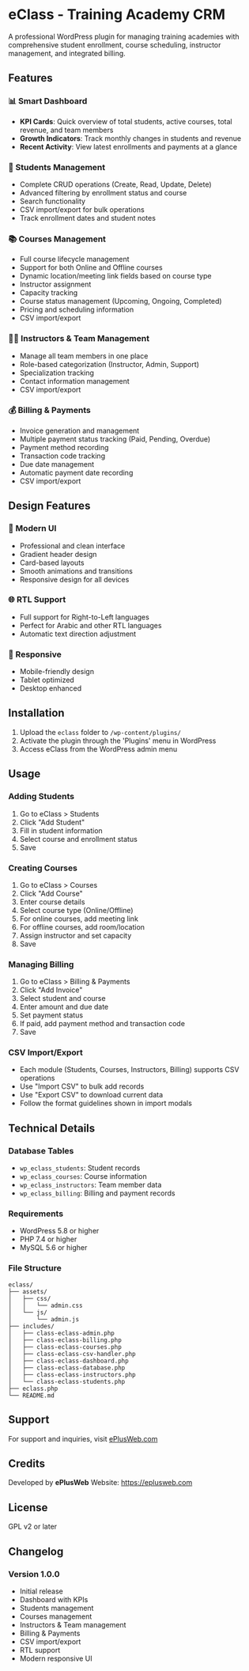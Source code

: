 # eClass - Training Academy CRM

A professional WordPress plugin for managing training academies with comprehensive student enrollment, course scheduling, instructor management, and integrated billing.

## Features

### 📊 Smart Dashboard
- **KPI Cards**: Quick overview of total students, active courses, total revenue, and team members
- **Growth Indicators**: Track monthly changes in students and revenue
- **Recent Activity**: View latest enrollments and payments at a glance

### 👥 Students Management
- Complete CRUD operations (Create, Read, Update, Delete)
- Advanced filtering by enrollment status and course
- Search functionality
- CSV import/export for bulk operations
- Track enrollment dates and student notes

### 📚 Courses Management
- Full course lifecycle management
- Support for both Online and Offline courses
- Dynamic location/meeting link fields based on course type
- Instructor assignment
- Capacity tracking
- Course status management (Upcoming, Ongoing, Completed)
- Pricing and scheduling information
- CSV import/export

### 👨‍🏫 Instructors & Team Management
- Manage all team members in one place
- Role-based categorization (Instructor, Admin, Support)
- Specialization tracking
- Contact information management
- CSV import/export

### 💰 Billing & Payments
- Invoice generation and management
- Multiple payment status tracking (Paid, Pending, Overdue)
- Payment method recording
- Transaction code tracking
- Due date management
- Automatic payment date recording
- CSV import/export

## Design Features

### 🎨 Modern UI
- Professional and clean interface
- Gradient header design
- Card-based layouts
- Smooth animations and transitions
- Responsive design for all devices

### 🌐 RTL Support
- Full support for Right-to-Left languages
- Perfect for Arabic and other RTL languages
- Automatic text direction adjustment

### 📱 Responsive
- Mobile-friendly design
- Tablet optimized
- Desktop enhanced

## Installation

1. Upload the `eclass` folder to `/wp-content/plugins/`
2. Activate the plugin through the 'Plugins' menu in WordPress
3. Access eClass from the WordPress admin menu

## Usage

### Adding Students
1. Go to eClass > Students
2. Click "Add Student"
3. Fill in student information
4. Select course and enrollment status
5. Save

### Creating Courses
1. Go to eClass > Courses
2. Click "Add Course"
3. Enter course details
4. Select course type (Online/Offline)
5. For online courses, add meeting link
6. For offline courses, add room/location
7. Assign instructor and set capacity
8. Save

### Managing Billing
1. Go to eClass > Billing & Payments
2. Click "Add Invoice"
3. Select student and course
4. Enter amount and due date
5. Set payment status
6. If paid, add payment method and transaction code
7. Save

### CSV Import/Export
- Each module (Students, Courses, Instructors, Billing) supports CSV operations
- Use "Import CSV" to bulk add records
- Use "Export CSV" to download current data
- Follow the format guidelines shown in import modals

## Technical Details

### Database Tables
- `wp_eclass_students`: Student records
- `wp_eclass_courses`: Course information
- `wp_eclass_instructors`: Team member data
- `wp_eclass_billing`: Billing and payment records

### Requirements
- WordPress 5.8 or higher
- PHP 7.4 or higher
- MySQL 5.6 or higher

### File Structure
```
eclass/
├── assets/
│   ├── css/
│   │   └── admin.css
│   └── js/
│       └── admin.js
├── includes/
│   ├── class-eclass-admin.php
│   ├── class-eclass-billing.php
│   ├── class-eclass-courses.php
│   ├── class-eclass-csv-handler.php
│   ├── class-eclass-dashboard.php
│   ├── class-eclass-database.php
│   ├── class-eclass-instructors.php
│   └── class-eclass-students.php
├── eclass.php
└── README.md
```

## Support

For support and inquiries, visit [ePlusWeb.com](https://eplusweb.com)

## Credits

Developed by **ePlusWeb**
Website: https://eplusweb.com

## License

GPL v2 or later

## Changelog

### Version 1.0.0
- Initial release
- Dashboard with KPIs
- Students management
- Courses management
- Instructors & Team management
- Billing & Payments
- CSV import/export
- RTL support
- Modern responsive UI
